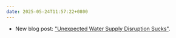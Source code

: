 ```yaml
---
date: 2025-05-24T11:57:22+0800
---
```


* New blog post: ["Unexpected Water Supply Disruption Sucks"](/blog/posts/2025-05-24-water-supply-disruption/).

